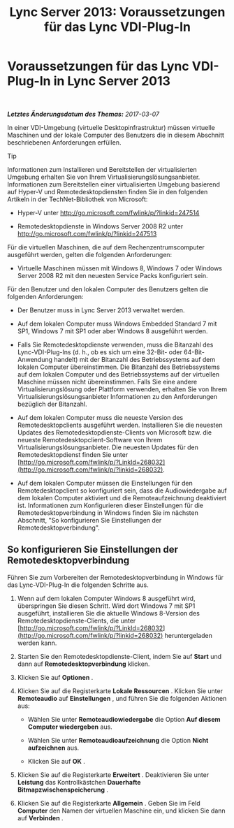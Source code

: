 ﻿---
title: 'Lync Server 2013: Voraussetzungen für das Lync VDI-Plug-In'
TOCTitle: Voraussetzungen für das Lync VDI-Plug-In
ms:assetid: da25a976-7624-4dfc-b332-9c4db4ee78da
ms:mtpsurl: https://technet.microsoft.com/de-de/library/JJ205304(v=OCS.15)
ms:contentKeyID: 49295592
ms.date: 03/08/2017
mtps_version: v=OCS.15
ms.translationtype: HT
---

# Voraussetzungen für das Lync VDI-Plug-In in Lync Server 2013

 

_**Letztes Änderungsdatum des Themas:** 2017-03-07_

In einer VDI-Umgebung (virtuelle Desktopinfrastruktur) müssen virtuelle Maschinen und der lokale Computer des Benutzers die in diesem Abschnitt beschriebenen Anforderungen erfüllen.


> [!TIP]
> Informationen zum Installieren und Bereitstellen der virtualisierten Umgebung erhalten Sie von Ihrem Virtualisierungslösungsanbieter. Informationen zum Bereitstellen einer virtualisierten Umgebung basierend auf Hyper-V und Remotedesktopdiensten finden Sie in den folgenden Artikeln in der TechNet-Bibliothek von Microsoft: 
> <UL>
> <LI>
> <P>Hyper-V unter <A class=uri href="http://go.microsoft.com/fwlink/p/?linkid=247514">http://go.microsoft.com/fwlink/p/?linkid=247514</A></P>
> <LI>
> <P>Remotedesktopdienste in Windows Server&nbsp;2008&nbsp;R2 unter <A class=uri href="http://go.microsoft.com/fwlink/p/?linkid=247513">http://go.microsoft.com/fwlink/p/?linkid=247513</A></P></LI></UL>



Für die virtuellen Maschinen, die auf dem Rechenzentrumscomputer ausgeführt werden, gelten die folgenden Anforderungen:

  - Virtuelle Maschinen müssen mit Windows 8, Windows 7 oder Windows Server 2008 R2 mit den neuesten Service Packs konfiguriert sein.

Für den Benutzer und den lokalen Computer des Benutzers gelten die folgenden Anforderungen:

  - Der Benutzer muss in Lync Server 2013 verwaltet werden.

  - Auf dem lokalen Computer muss Windows Embedded Standard 7 mit SP1, Windows 7 mit SP1 oder aber Windows 8 ausgeführt werden.

  - Falls Sie Remotedesktopdienste verwenden, muss die Bitanzahl des Lync-VDI-Plug-Ins (d. h., ob es sich um eine 32-Bit- oder 64-Bit-Anwendung handelt) mit der Bitanzahl des Betriebssystems auf dem lokalen Computer übereinstimmen. Die Bitanzahl des Betriebssystems auf dem lokalen Computer und des Betriebssystems auf der virtuellen Maschine müssen nicht übereinstimmen. Falls Sie eine andere Virtualisierungslösung oder Plattform verwenden, erhalten Sie von Ihrem Virtualisierungslösungsanbieter Informationen zu den Anforderungen bezüglich der Bitanzahl.

  - Auf dem lokalen Computer muss die neueste Version des Remotedesktopclients ausgeführt werden. Installieren Sie die neuesten Updates des Remotedesktopdienste-Clients von Microsoft bzw. die neueste Remotedesktopclient-Software von Ihrem Virtualisierungslösungsanbieter. Die neuesten Updates für den Remotedesktopdienst finden Sie unter [http://go.microsoft.com/fwlink/p/?LinkId=268032](http://go.microsoft.com/fwlink/p/?linkid=268032).

  - Auf dem lokalen Computer müssen die Einstellungen für den Remotedesktopclient so konfiguriert sein, dass die Audiowiedergabe auf dem lokalen Computer aktiviert und die Remoteaufzeichnung deaktiviert ist. Informationen zum Konfigurieren dieser Einstellungen für die Remotedesktopverbindung in Windows finden Sie im nächsten Abschnitt, "So konfigurieren Sie Einstellungen der Remotedesktopverbindung".

## So konfigurieren Sie Einstellungen der Remotedesktopverbindung

Führen Sie zum Vorbereiten der Remotedesktopverbindung in Windows für das Lync-VDI-Plug-In die folgenden Schritte aus.

1.  Wenn auf dem lokalen Computer Windows 8 ausgeführt wird, überspringen Sie diesen Schritt. Wird dort Windows 7 mit SP1 ausgeführt, installieren Sie die aktuelle Windows 8-Version des Remotedesktopdienste-Clients, die unter [http://go.microsoft.com/fwlink/p/?LinkId=268032](http://go.microsoft.com/fwlink/p/?linkid=268032) heruntergeladen werden kann.

2.  Starten Sie den Remotedesktopdienste-Client, indem Sie auf **Start** und dann auf **Remotedesktopverbindung** klicken.

3.  Klicken Sie auf **Optionen** .

4.  Klicken Sie auf die Registerkarte **Lokale Ressourcen** . Klicken Sie unter **Remoteaudio** auf **Einstellungen** , und führen Sie die folgenden Aktionen aus:
    
      - Wählen Sie unter **Remoteaudiowiedergabe** die Option **Auf diesem Computer wiedergeben** aus.
    
      - Wählen Sie unter **Remoteaudioaufzeichnung** die Option **Nicht aufzeichnen** aus.
    
      - Klicken Sie auf **OK** .

5.  Klicken Sie auf die Registerkarte **Erweitert** . Deaktivieren Sie unter **Leistung** das Kontrollkästchen **Dauerhafte Bitmapzwischenspeicherung** .

6.  Klicken Sie auf die Registerkarte **Allgemein** . Geben Sie im Feld **Computer** den Namen der virtuellen Maschine ein, und klicken Sie dann auf **Verbinden** .

